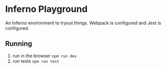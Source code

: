 # Inferno Playground

An Inferno environment to tryout things. Webpack is configured and Jest is configured.

## Running

1. run in the browser `npm run dev`
1. run tests `npm run test`

